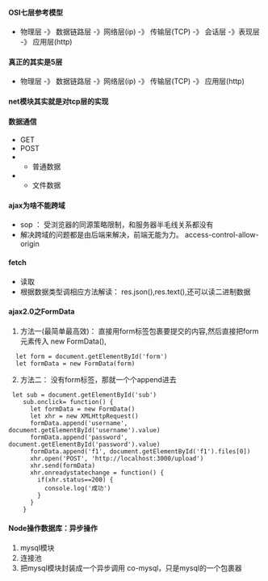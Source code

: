 #### OSI七层参考模型
- 物理层 -》 数据链路层 -》网络层(ip) -》 传输层(TCP) -》 会话层 -》表现层 -》 应用层(http)
#### 真正的其实是5层 
- 物理层 -》 数据链路层 -》网络层(ip) -》 传输层(TCP) -》 应用层(http)
#### net模块其实就是对tcp层的实现
#### 数据通信
- GET
- POST
- - 普通数据
- - 文件数据
#### ajax为啥不能跨域
- sop ： 受浏览器的同源策略限制，和服务器半毛线关系都没有
- 解决跨域的问题都是由后端来解决，前端无能为力。 access-control-allow-origin
#### fetch
- 读取
- 根据数据类型调相应方法解读： res.json(),res.text(),还可以读二进制数据
#### ajax2.0之FormData
1. 方法一(最简单最高效)： 直接用form标签包裹要提交的内容,然后直接把form元素传入 new FormData(),
```
  let form = document.getElementById('form')
  let formData = new FormData(form)
```
2. 方法二： 没有form标签，那就一个个append进去
```
 let sub = document.getElementById('sub')
    sub.onclick= function() {
      let formData = new FormData()
      let xhr = new XMLHttpRequest()
      formData.append('username', document.getElementById('username').value)
      formData.append('password', document.getElementById('password').value)
      formData.append('f1', document.getElementById('f1').files[0])
      xhr.open('POST', 'http://localhost:3000/upload')
      xhr.send(formData)
      xhr.onreadystatechange = function() {
        if(xhr.status==200) {
          console.log('成功')
        }
      }
    }
```
#### Node操作数据库：异步操作
1. mysql模块
2. 连接池
3. 把mysql模块封装成一个异步调用 co-mysql，只是mysql的一个包裹器